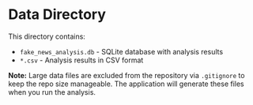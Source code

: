 # Data Directory

This directory contains:
- `fake_news_analysis.db` - SQLite database with analysis results
- `*.csv` - Analysis results in CSV format

**Note:** Large data files are excluded from the repository via `.gitignore` to keep the repo size manageable. The application will generate these files when you run the analysis.
